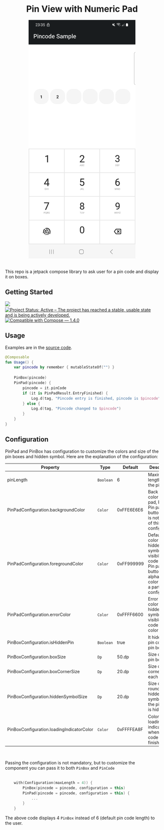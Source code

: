 <h1 align="center">Pin View with Numeric Pad</h1>

<div align="center">
  <img src="../images/pinview.png" alt="pin view pad" width=350>
</div>
<br>

This repo is a jetpack compose library to ask user for a pin code and display it on boxes.

## Getting Started
[![](https://jitpack.io/v/mo0rti/compose-components.svg)](https://jitpack.io/#mo0rti/compose-components)
[![Project Status: Active – The project has reached a stable, usable state and is being actively developed.](https://www.repostatus.org/badges/latest/active.svg)](https://www.repostatus.org/#active)
[![Compatible with Compose — 1.4.0](https://img.shields.io/badge/Compatible%20with%20Compose-1.4.0-brightgreen)](https://developer.android.com/jetpack/androidx/releases/compose-foundation#1.4.0)

## Usage

Examples are in the [source code](../../example/src/main/java/bluevelvet/composents/example/LoginPinViewActivity.kt).

```kotlin
@Composable
fun Usage() {
    var pincode by remember { mutableStateOf("") }

    PinBox(pincode)
    PinPad(pincode) {
        pincode = it.pinCode
        if (it is PinPadResult.EntryFinished) {
            Log.d(tag, "Pincode entry is finished, pincode is $pincode")
        } else {
            Log.d(tag, "Pincode changed to $pincode")
        }
    }
}
```


## Configuration
PinPad and PinBox has configuration to customize the colors and size of the pin boxes and hidden symbol.
Here are the explanation of the configuration:

| Property                            | Type | Default | Description                                                                                                                              |
|-------------------------------------| ---- | ----------- |------------------------------------------------------------------------------------------------------------------------------------------|
| pinLength                           | `Boolean` | 6 | Maximum length for the pin code                                                                                                          |
| PinPadConfiguration.backgroundColor | `Color` | 0xFFE6E6E6 | Back ground color of Pin pad, Pin Box, Pin pad button color is not a part of this configuration                                          |
| PinPadConfiguration.foregroundColor | `Color` | 0xFF999999 | Default state color of hidden symbol and visibile pin code text. Pin pad button alphabet text color is also a part of this configuration |
| PinPadConfiguration.errorColor | `Color` | 0xFFFF6600 | Error state color of hidden symbol and visible pin code text color                                                                       |
| PinBoxConfiguration.isHiddenPin                            | `Boolean` | true | It hides the pin code on pin box                                                                                                         |
| PinBoxConfiguration.boxSize         | `Dp` | 50.dp | Size of each pin box                                                                                                                     |
| PinBoxConfiguration.boxCornerSize                 | `Dp` | 20.dp | Size of corners of each pin box                                                                                                          |
| PinBoxConfiguration.hiddenSymbolSize              | `Dp` | 20.dp | Size of each rounded hidden symbol when the pin code is hidden                                                                           |
| PinBoxConfiguration.loadingIndicatorColor             | `Color` | 0xFFFFEA8F | Color of loading indicator when pin code entry is finished                                                                               |

<br/>


Passing the configuration is not mandatory, but to customize the component you can pass it to both `PinBox` and `PinCode`

```kotlin

    with(Configuration(maxLength = 4)) {
        PinBox(pincode = pincode, configuration = this)
        PinPad(pincode = pincode, configuration = this) {
            ...
        }
    }

```

The above code displays 4 `PinBox` instead of 6 (default pin code length) to the user.